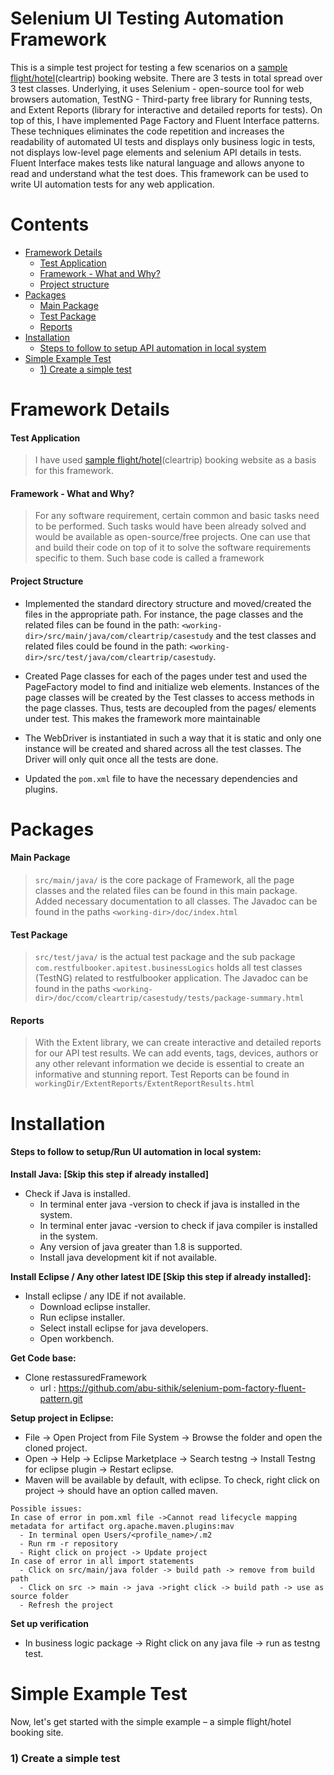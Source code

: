 # Selenium UI Testing Automation Framework
This is a simple test project for testing a few scenarios on a [sample flight/hotel](https://cleartrip.com/)(cleartrip) booking website. There are 3 tests in total spread over 3 test classes. Underlying, it uses Selenium - open-source tool for web browsers automation, TestNG - Third-party free library for Running tests, and Extent Reports (library for interactive and detailed reports for tests). On top of this, I have implemented Page Factory and Fluent Interface patterns. These techniques eliminates the code repetition and increases the readability of automated UI tests and displays only business logic in tests, not displays low-level page elements and selenium API details in tests. Fluent Interface makes tests like natural language and allows anyone to read and understand what the test does. This framework can be used to write UI automation tests for any web application.

# Contents
* [Framework Details](#FrameworkDetails)
	* [Test Application](#app)
	* [Framework - What and Why?](#ww)
	* [Project structure](#structure)
* [Packages](#package)
	* [Main Package](#main)
	* [Test Package](#test)
	* [Reports](#reports)
* [Installation](#install)
	* [Steps to follow to setup API automation in local system](#steps)
* [Simple Example Test](#example)
	* [1) Create a simple test](#1)

# Framework Details<a name="FrameworkDetails"></a>
#### Test Application<a name="app"></a>
> I have used [sample flight/hotel](https://cleartrip.com/)(cleartrip) booking website as a basis for this framework.

#### Framework - What and Why?<a name="ww"></a>
> For any software requirement, certain common and basic tasks need to be performed. Such tasks would have been already solved and would be available as open-source/free projects. One can use that and build their code on top of it to solve the software requirements specific to them. Such base code is called a framework
      
#### Project Structure <a name="structure"></a>
- Implemented the standard directory structure and moved/created the files in the appropriate path. For instance, the page classes and the related files can be found in the path: `<working-dir>/src/main/java/com/cleartrip/casestudy` and the test classes and related files could be found in the path: `<working-dir>/src/test/java/com/cleartrip/casestudy`. 

- Created Page classes for each of the pages under test and used the PageFactory model to find and initialize web elements. Instances of the page classes will be created by the Test classes to access methods in the page classes. Thus, tests are decoupled from the pages/ elements under test. This makes the framework more maintainable

- The WebDriver is instantiated in such a way that it is static and only one instance will be created and shared across all the test classes. The Driver will only quit once all the tests are done.

- Updated the `pom.xml` file to have the necessary dependencies and plugins.
	

# Packages<a name="package"></a>
#### Main Package<a name="main"></a>
> `src/main/java/` is the core package of Framework, all the page classes and the related files can be found in this main package. Added necessary documentation to all classes. The Javadoc can be found in the paths `<working-dir>/doc/index.html`

#### Test Package<a name="test"></a>
> `src/test/java/` is the actual test package and the sub package `com.restfulbooker.apitest.businessLogics` holds all test classes (TestNG) related to restfulbooker application. The Javadoc can be found in the paths `<working-dir>/doc/ccom/cleartrip/casestudy/tests/package-summary.html`

#### Reports<a name="reports"></a>
> With the Extent library, we can create interactive and detailed reports for our API test results. We can add events, tags, devices, authors or any other relevant information we decide is essential to create an informative and stunning report. Test Reports can be found in `workingDir/ExtentReports/ExtentReportResults.html`


# Installation<a name="install"></a>
#### Steps to follow to setup/Run UI automation in local system:<a name="steps"></a>

**Install Java: [Skip this step if already installed]**
- Check if Java is installed.
  - In terminal enter java -version to check if java is installed in the system.
  - In terminal enter javac -version to check if java compiler is installed in the system.
  - Any version of java greater than 1.8 is supported.
  - Install java development kit if not available.

**Install Eclipse / Any other latest IDE [Skip this step if already installed]:** 
- Install eclipse / any IDE if not available.
  - Download eclipse installer.
  - Run eclipse installer.
  - Select install eclipse for java developers.
  - Open workbench.

**Get Code base:**
  - Clone restassuredFramework
    - url : https://github.com/abu-sithik/selenium-pom-factory-fluent-pattern.git

**Setup project in Eclipse:** 
  - File -> Open Project from File System -> Browse the folder and open the cloned project.
  - Open -> Help -> Eclipse Marketplace -> Search testng -> Install Testng for eclipse plugin -> Restart eclipse.
  - Maven will be available by default, with eclipse. To check, right click on project -> should have an option called maven.
```
Possible issues:
In case of error in pom.xml file ->Cannot read lifecycle mapping metadata for artifact org.apache.maven.plugins:mav
  - In terminal open Users/<profile_name>/.m2
  - Run rm -r repository
  - Right click on project -> Update project
In case of error in all import statements
  - Click on src/main/java folder -> build path -> remove from build path
  - Click on src -> main -> java ->right click -> build path -> use as source folder
  - Refresh the project
````
**Set up verification**
  - In business logic package -> Right click on any java file -> run as testng test.



# Simple Example Test<a name="example"></a>
Now, let's get started with the simple example – a simple flight/hotel booking site.
### 1) Create a simple test<a name="1"></a>
